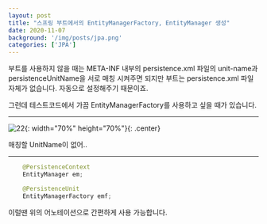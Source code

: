 ```yaml
---
layout: post
title: "스프링 부트에서의 EntityManagerFactory, EntityManager 생성"
date: 2020-11-07
background: '/img/posts/jpa.png'
categories: ['JPA']
---
```


부트를 사용하지 않을 때는 META-INF 내부의 persistence.xml 파일의 unit-name과 persistenceUnitName을 서로 매칭 시켜주면 되지만 부트는 persistence.xml 파일 자체가 없습니다. 자동으로 설정해주기 때문이죠.


그런데 테스트코드에서 가끔 EntityManagerFactory를 사용하고 싶을 때가 있습니다.

---
![22](https://user-images.githubusercontent.com/73692337/98381816-c1460080-208d-11eb-9590-b0e82599c565.JPG){: width="70%" height="70%"}{: .center}

매칭할 UnitName이 없어..

---

```java
    @PersistenceContext
    EntityManager em;

    @PersistenceUnit
    EntityManagerFactory emf;
```

이럴땐 위의 어노테이션으로 간편하게 사용 가능합니다.

